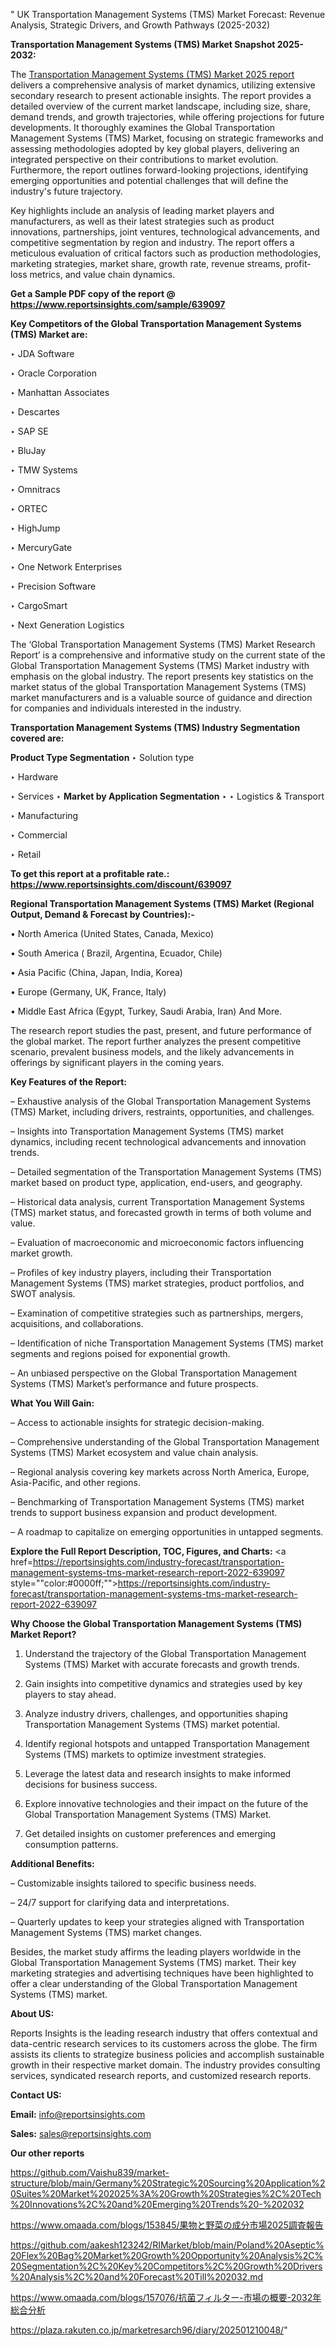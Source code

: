 " UK Transportation Management Systems (TMS) Market Forecast: Revenue Analysis, Strategic Drivers, and Growth Pathways (2025-2032)

<strong>Transportation Management Systems (TMS) Market Snapshot 2025-2032:</strong>

The <a href=https://www.reportsinsights.com/sample/639097>Transportation Management Systems (TMS) Market 2025 report</a> delivers a comprehensive analysis of market dynamics, utilizing extensive secondary research to present actionable insights. The report provides a detailed overview of the current market landscape, including size, share, demand trends, and growth trajectories, while offering projections for future developments. It thoroughly examines the Global Transportation Management Systems (TMS) Market, focusing on strategic frameworks and assessing methodologies adopted by key global players, delivering an integrated perspective on their contributions to market evolution. Furthermore, the report outlines forward-looking projections, identifying emerging opportunities and potential challenges that will define the industry's future trajectory.

Key highlights include an analysis of leading market players and manufacturers, as well as their latest strategies such as product innovations, partnerships, joint ventures, technological advancements, and competitive segmentation by region and industry. The report offers a meticulous evaluation of critical factors such as production methodologies, marketing strategies, market share, growth rate, revenue streams, profit-loss metrics, and value chain dynamics.

<strong>Get a Sample PDF copy of the report @ <a href=https://www.reportsinsights.com/sample/639097 style=color:#0000ff;>https://www.reportsinsights.com/sample/639097</a></strong>

<strong>Key Competitors of the Global Transportation Management Systems (TMS) Market are:</strong>

‣ JDA Software

‣ Oracle Corporation

‣ Manhattan Associates

‣ Descartes

‣ SAP SE

‣ BluJay

‣ TMW Systems

‣ Omnitracs

‣ ORTEC

‣ HighJump

‣ MercuryGate

‣ One Network Enterprises

‣ Precision Software

‣ CargoSmart

‣ Next Generation Logistics

The ‘Global Transportation Management Systems (TMS) Market Research Report’ is a comprehensive and informative study on the current state of the Global Transportation Management Systems (TMS) Market industry with emphasis on the global industry. The report presents key statistics on the market status of the global Transportation Management Systems (TMS) market manufacturers and is a valuable source of guidance and direction for companies and individuals interested in the industry.

<strong>Transportation Management Systems (TMS) Industry Segmentation covered are:</strong>

<strong>Product Type Segmentation</strong>
‣
Solution type

‣ Hardware

‣ Services
‣ 
<strong>Market by Application Segmentation</strong>
‣
‣  Logistics & Transport

‣ Manufacturing

‣ Commercial

‣ Retail

<strong>To get this report at a profitable rate.: <a href=https://www.reportsinsights.com/discount/639097 style=color:#0000ff;>https://www.reportsinsights.com/discount/639097</a></strong>

<strong>Regional Transportation Management Systems (TMS) Market (Regional Output, Demand &amp; Forecast by Countries):-</strong>

• North America (United States, Canada, Mexico)

• South America ( Brazil, Argentina, Ecuador, Chile)

• Asia Pacific (China, Japan, India, Korea)

• Europe (Germany, UK, France, Italy)

• Middle East Africa (Egypt, Turkey, Saudi Arabia, Iran) And More.

The research report studies the past, present, and future performance of the global market. The report further analyzes the present competitive scenario, prevalent business models, and the likely advancements in offerings by significant players in the coming years.

<strong>Key Features of the Report:</strong>

– Exhaustive analysis of the Global Transportation Management Systems (TMS) Market, including drivers, restraints, opportunities, and challenges.

– Insights into Transportation Management Systems (TMS) market dynamics, including recent technological advancements and innovation trends.

– Detailed segmentation of the Transportation Management Systems (TMS) market based on product type, application, end-users, and geography.

– Historical data analysis, current Transportation Management Systems (TMS) market status, and forecasted growth in terms of both volume and value.

– Evaluation of macroeconomic and microeconomic factors influencing market growth.

– Profiles of key industry players, including their Transportation Management Systems (TMS) market strategies, product portfolios, and SWOT analysis.

– Examination of competitive strategies such as partnerships, mergers, acquisitions, and collaborations.

– Identification of niche Transportation Management Systems (TMS) market segments and regions poised for exponential growth.

– An unbiased perspective on the Global Transportation Management Systems (TMS) Market’s performance and future prospects.

<strong>What You Will Gain:</strong>

– Access to actionable insights for strategic decision-making.

– Comprehensive understanding of the Global Transportation Management Systems (TMS) Market ecosystem and value chain analysis.

– Regional analysis covering key markets across North America, Europe, Asia-Pacific, and other regions.

– Benchmarking of Transportation Management Systems (TMS) market trends to support business expansion and product development.

– A roadmap to capitalize on emerging opportunities in untapped segments.

<strong>Explore the Full Report Description, TOC, Figures, and Charts:</strong>
<a href=https://reportsinsights.com/industry-forecast/transportation-management-systems-tms-market-research-report-2022-639097 style=""color:#0000ff;"">https://reportsinsights.com/industry-forecast/transportation-management-systems-tms-market-research-report-2022-639097</a>

<strong>Why Choose the Global Transportation Management Systems (TMS) Market Report?</strong>

1. Understand the trajectory of the Global Transportation Management Systems (TMS) Market with accurate forecasts and growth trends.

2. Gain insights into competitive dynamics and strategies used by key players to stay ahead.

3. Analyze industry drivers, challenges, and opportunities shaping Transportation Management Systems (TMS) market potential.

4. Identify regional hotspots and untapped Transportation Management Systems (TMS) markets to optimize investment strategies.

5. Leverage the latest data and research insights to make informed decisions for business success.

6. Explore innovative technologies and their impact on the future of the Global Transportation Management Systems (TMS) Market.

7. Get detailed insights on customer preferences and emerging consumption patterns.

<strong>Additional Benefits:</strong>

– Customizable insights tailored to specific business needs.

– 24/7 support for clarifying data and interpretations.

– Quarterly updates to keep your strategies aligned with Transportation Management Systems (TMS) market changes.

Besides, the market study affirms the leading players worldwide in the Global Transportation Management Systems (TMS) market. Their key marketing strategies and advertising techniques have been highlighted to offer a clear understanding of the Global Transportation Management Systems (TMS) market.

<strong><strong>About US</strong>:</strong>

Reports Insights is the leading research industry that offers contextual and data-centric research services to its customers across the globe. The firm assists its clients to strategize business policies and accomplish sustainable growth in their respective market domain. The industry provides consulting services, syndicated research reports, and customized research reports.

<strong>Contact US:</strong>

<p class=><b>Email:</b> <a href=mailto:info@reportsinsights.com>info@reportsinsights.com</a></p>
<p class=><b>Sales:</b> <a href=mailto:sales@reportsinsights.com>sales@reportsinsights.com</a></p>

<strong>Our other reports</strong>

<a href=https://github.com/Vaishu839/market-structure/blob/main/Germany%20Strategic%20Sourcing%20Application%20Suites%20Market%202025%3A%20Growth%20Strategies%2C%20Tech%20Innovations%2C%20and%20Emerging%20Trends%20-%202032>https://github.com/Vaishu839/market-structure/blob/main/Germany%20Strategic%20Sourcing%20Application%20Suites%20Market%202025%3A%20Growth%20Strategies%2C%20Tech%20Innovations%2C%20and%20Emerging%20Trends%20-%202032</a>

<a href=https://www.omaada.com/blogs/153845/果物と野菜の成分市場2025調査報告>https://www.omaada.com/blogs/153845/果物と野菜の成分市場2025調査報告</a>

<a href=https://github.com/aakesh123242/RIMarket/blob/main/Poland%20Aseptic%20Flex%20Bag%20Market%20Growth%20Opportunity%20Analysis%2C%20Segmentation%2C%20Key%20Competitors%2C%20Growth%20Drivers%20Analysis%2C%20and%20Forecast%20Till%202032.md>https://github.com/aakesh123242/RIMarket/blob/main/Poland%20Aseptic%20Flex%20Bag%20Market%20Growth%20Opportunity%20Analysis%2C%20Segmentation%2C%20Key%20Competitors%2C%20Growth%20Drivers%20Analysis%2C%20and%20Forecast%20Till%202032.md</a>

<a href=https://www.omaada.com/blogs/157076/抗菌フィルター-市場の概要-2032年総合分析>https://www.omaada.com/blogs/157076/抗菌フィルター-市場の概要-2032年総合分析</a>

<a href=https://plaza.rakuten.co.jp/marketresarch96/diary/202501210048/>https://plaza.rakuten.co.jp/marketresarch96/diary/202501210048/</a>"
